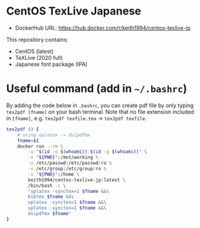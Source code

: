 # CentOS TexLive Japanese
- DockerHub URL: https://hub.docker.com/r/keith1994/centos-texlive-jp

This repository contains:
- CentOS (latest)
- TeXLive (2020 full)
- Japanese font package (IPA)

# Useful command (add in `~/.bashrc`)
By adding the code below in `.bashrc`, you can create pdf file by only typing `tex2pdf [fname]` on your bash terminal. Note that no file extension included in `[fname]`, e.g. `tex2pdf texfile.tex` -> `tex2pdf texfile`.

```bash
tex2pdf () {
    # using uplatex -> dvipdfmx
    fname=$1
    docker run --rm \
        -u "$(id -u $(whoami)):$(id -g $(whoami))" \
        -v "${PWD}":/mnt/working \
        -v /etc/passwd:/etc/passwd:ro \
        -v /etc/group:/etc/group:ro \
        -v "${PWD}":/home \
        keith1994/centos-texlive-jp:latest \
        /bin/bash -c \
        "uplatex -synctex=1 $fname &&\
        bibtex $fname &&\
        uplatex -synctex=1 $fname &&\
        uplatex -synctex=1 $fname &&\
        dvipdfmx $fname"
}
```
